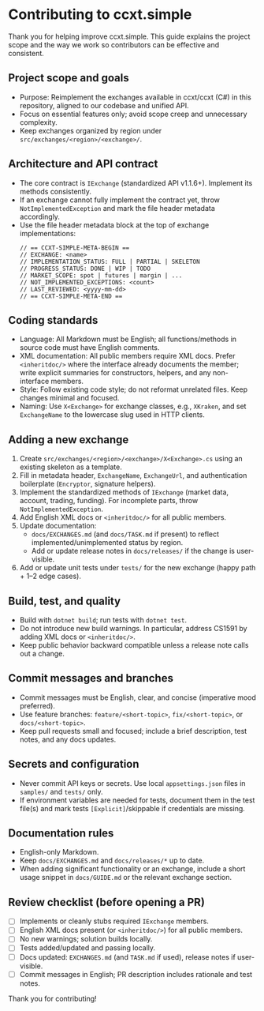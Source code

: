 # Contributing to ccxt.simple

Thank you for helping improve ccxt.simple. This guide explains the project scope and the way we work so contributors can be effective and consistent.

## Project scope and goals

- Purpose: Reimplement the exchanges available in ccxt/ccxt (C#) in this repository, aligned to our codebase and unified API.
- Focus on essential features only; avoid scope creep and unnecessary complexity.
- Keep exchanges organized by region under `src/exchanges/<region>/<exchange>/`.

## Architecture and API contract

- The core contract is `IExchange` (standardized API v1.1.6+). Implement its methods consistently.
- If an exchange cannot fully implement the contract yet, throw `NotImplementedException` and mark the file header metadata accordingly.
- Use the file header metadata block at the top of exchange implementations:
  ```
  // == CCXT-SIMPLE-META-BEGIN ==
  // EXCHANGE: <name>
  // IMPLEMENTATION_STATUS: FULL | PARTIAL | SKELETON
  // PROGRESS_STATUS: DONE | WIP | TODO
  // MARKET_SCOPE: spot | futures | margin | ...
  // NOT_IMPLEMENTED_EXCEPTIONS: <count>
  // LAST_REVIEWED: <yyyy-mm-dd>
  // == CCXT-SIMPLE-META-END ==
  ```

## Coding standards

- Language: All Markdown must be English; all functions/methods in source code must have English comments.
- XML documentation: All public members require XML docs. Prefer `<inheritdoc/>` where the interface already documents the member; write explicit summaries for constructors, helpers, and any non-interface members.
- Style: Follow existing code style; do not reformat unrelated files. Keep changes minimal and focused.
- Naming: Use `X<Exchange>` for exchange classes, e.g., `XKraken`, and set `ExchangeName` to the lowercase slug used in HTTP clients.

## Adding a new exchange

1. Create `src/exchanges/<region>/<exchange>/X<Exchange>.cs` using an existing skeleton as a template.
2. Fill in metadata header, `ExchangeName`, `ExchangeUrl`, and authentication boilerplate (`Encryptor`, signature helpers).
3. Implement the standardized methods of `IExchange` (market data, account, trading, funding). For incomplete parts, throw `NotImplementedException`.
4. Add English XML docs or `<inheritdoc/>` for all public members.
5. Update documentation:
   - `docs/EXCHANGES.md` (and `docs/TASK.md` if present) to reflect implemented/unimplemented status by region.
   - Add or update release notes in `docs/releases/` if the change is user-visible.
6. Add or update unit tests under `tests/` for the new exchange (happy path + 1–2 edge cases).

## Build, test, and quality

- Build with `dotnet build`; run tests with `dotnet test`.
- Do not introduce new build warnings. In particular, address CS1591 by adding XML docs or `<inheritdoc/>`.
- Keep public behavior backward compatible unless a release note calls out a change.

## Commit messages and branches

- Commit messages must be English, clear, and concise (imperative mood preferred).
- Use feature branches: `feature/<short-topic>`, `fix/<short-topic>`, or `docs/<short-topic>`.
- Keep pull requests small and focused; include a brief description, test notes, and any docs updates.

## Secrets and configuration

- Never commit API keys or secrets. Use local `appsettings.json` files in `samples/` and `tests/` only.
- If environment variables are needed for tests, document them in the test file(s) and mark tests `[Explicit]`/skippable if credentials are missing.

## Documentation rules

- English-only Markdown.
- Keep `docs/EXCHANGES.md` and `docs/releases/*` up to date.
- When adding significant functionality or an exchange, include a short usage snippet in `docs/GUIDE.md` or the relevant exchange section.

## Review checklist (before opening a PR)

- [ ] Implements or cleanly stubs required `IExchange` members.
- [ ] English XML docs present (or `<inheritdoc/>`) for all public members.
- [ ] No new warnings; solution builds locally.
- [ ] Tests added/updated and passing locally.
- [ ] Docs updated: `EXCHANGES.md` (and `TASK.md` if used), release notes if user-visible.
- [ ] Commit messages in English; PR description includes rationale and test notes.

Thank you for contributing!
